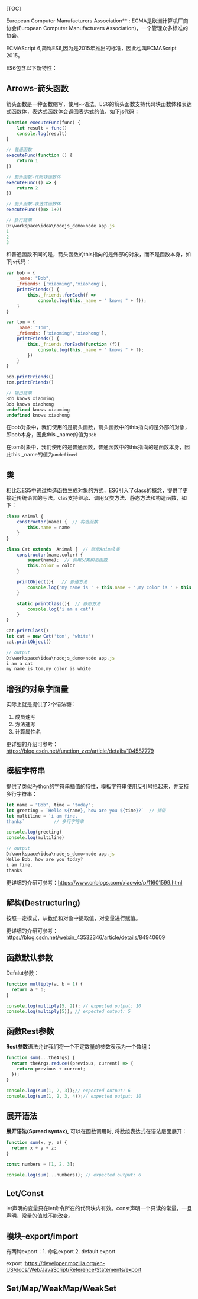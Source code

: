 

[TOC]



European Computer Manufacturers Association** : ECMA是欧洲计算机厂商协会(European Computer Manufacturers Association)，一个管理众多标准的协会。

ECMAScript 6,简称ES6,因为是2015年推出的标准，因此也叫ECMAScript 2015。

ES6包含以下新特性：

## Arrows-箭头函数

箭头函数是一种函数缩写，使用`=>`语法。ES6的箭头函数支持代码块函数体和表达式函数体，表达式函数体会返回表达式的值，如下js代码：

```javascript
function executeFunc(func) {
    let result = func()
    console.log(result)
}

// 普通函数
executeFunc(function () {
    return 1
})

// 箭头函数-代码块函数体
executeFunc(() => {
    return 2
})

// 箭头函数-表达式函数体
executeFunc(()=> 1+2)

// 执行结果
D:\workspace\idea\nodejs_demo>node app.js
1
2
3
```



和普通函数不同的是，箭头函数的this指向的是外部的对象，而不是函数本身，如下js代码：

```javascript
var bob = {
    _name: "Bob",
    _friends: ['xiaoming','xiaohong'],
    printFriends() {
        this._friends.forEach(f =>
            console.log(this._name + " knows " + f));
    }
}

var tom = {
    _name: "Tom",
    _friends: ['xiaoming','xiaohong'],
    printFriends() {
        this._friends.forEach(function (f){
            console.log(this._name + " knows " + f);
        })
    }
}

bob.printFriends()
tom.printFriends()

// 输出结果
Bob knows xiaoming
Bob knows xiaohong
undefined knows xiaoming
undefined knows xiaohong
```

在bob对象中，我们使用的是箭头函数，箭头函数中的this指向的是外部的对象，即bob本身，因此this._name的值为`Bob`

在tom对象中，我们使用的是普通函数，普通函数中的this指向的是函数本身，因此this._name的值为`undefined`

## 类

相比起ES5中通过构造函数生成对象的方式，ES6引入了class的概念，提供了更接近传统语言的写法。clas支持继承、调用父类方法、静态方法和构造函数，如下：

```javascript
class Animal {
    constructor(name) {  // 构造函数
        this.name = name
    }
}

class Cat extends  Animal {  // 继承Animal类
    constructor(name,color) {
        super(name);  // 调用父类构造函数
        this.color = color
    }

    printObject(){   // 普通方法
        console.log('my name is ' + this.name + ',my color is ' + this.color)
    }

    static printClass(){  // 静态方法
        console.log('i am a cat')
    }
}

Cat.printClass()
let cat = new Cat('tom', 'white')
cat.printObject()

// output
D:\workspace\idea\nodejs_demo>node app.js
i am a cat
my name is tom,my color is white
```



## 增强的对象字面量

实际上就是提供了2个语法糖：

1. 成员速写
2. 方法速写
3. 计算属性名

更详细的介绍可参考：https://blog.csdn.net/function_zzc/article/details/104587779



## 模板字符串

提供了类似Python的字符串插值的特性，模板字符串使用反引号括起来，并支持多行字符串：

```javascript
let name = "Bob", time = "today";
let greeting = `Hello ${name}, how are you ${time}?`  // 插值
let multiline = `i am fine,   
thanks`           // 多行字符串

console.log(greeting)
console.log(multiline)

// output
D:\workspace\idea\nodejs_demo>node app.js
Hello Bob, how are you today?
i am fine,
thanks
```

更详细的介绍可参考：https://www.cnblogs.com/xiaowie/p/11601599.html



## 解构(Destructuring)

按照一定模式，从数组和对象中提取值，对变量进行赋值。

更详细的介绍可参考：https://blog.csdn.net/weixin_43532346/article/details/84940609

## 函数默认参数

Defalut参数：

```javascript
function multiply(a, b = 1) {
  return a * b;
}

console.log(multiply(5, 2)); // expected output: 10
console.log(multiply(5)); // expected output: 5
```



## 函数Rest参数

**Rest参数**语法允许我们将一个不定数量的参数表示为一个数组：

```javascript
function sum(...theArgs) {
  return theArgs.reduce((previous, current) => {
    return previous + current;
  });
}

console.log(sum(1, 2, 3));// expected output: 6
console.log(sum(1, 2, 3, 4));// expected output: 10

```



## 展开语法

**展开语法(Spread syntax),** 可以在函数调用时, 将数组表达式在语法层面展开：

```javascript
function sum(x, y, z) {
  return x + y + z;
}

const numbers = [1, 2, 3];

console.log(sum(...numbers)); // expected output: 6
```



## Let/Const

let声明的变量只在let命令所在的代码块内有效。const声明一个只读的常量，一旦声明，常量的值就不能改变。



## 模块-export/import

有两种export：1. 命名export 2. default export

export :https://developer.mozilla.org/en-US/docs/Web/JavaScript/Reference/Statements/export



## Set/Map/WeakMap/WeakSet